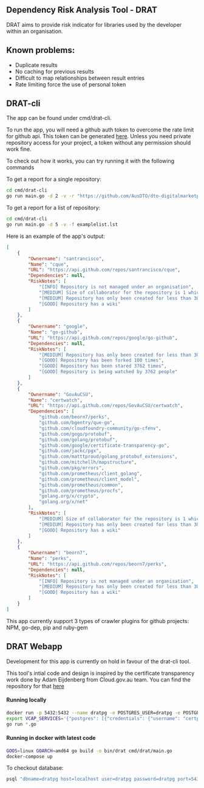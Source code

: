 ## Dependency Risk Analysis Tool - DRAT

DRAT aims to provide risk indicator for libraries used by the developer within an organisation.

## Known problems:

 - Duplicate results
 - No caching for previous results 
 - Difficult to map relationships between result entries
 - Rate limiting force the use of personal token


## DRAT-cli
The app can be found under cmd/drat-cli. 

To run the app, you will need a github auth token to overcome the rate limit for github api. This token can be generated [here](https://github.com/settings/tokens). Unless you need private repository access for your project, a token without any permission should work fine.

To check out how it works, you can try running it with the following commands

To get a report for a single repository:
```bash
cd cmd/drat-cli
go run main.go -d 2 -v -r "https://github.com/AusDTO/dto-digitalmarketplace-supplier-frontend"
```

To get a report for a list of repository:
```bash
cd cmd/drat-cli
go run main.go -d 5 -v -f examplelist.lst
```

Here is an example of the app's output:

```json
[
    {
        "Ownername": "santrancisco",
        "Name": "cque",
        "URL": "https://api.github.com/repos/santrancisco/cque",
        "Dependencies": null,
        "RiskNotes": [
            "[INFO] Repository is not managed under an organisation",
            "[MEDIUM] Size of collaborator for the repository is 1 which is less than 3",
            "[MEDIUM] Repository has only been created for less than 30 days",
            "[GOOD] Repository has a wiki"
        ]
    },
    {
        "Ownername": "google",
        "Name": "go-github",
        "URL": "https://api.github.com/repos/google/go-github",
        "Dependencies": null,
        "RiskNotes": [
            "[MEDIUM] Repository has only been created for less than 30 days",
            "[GOOD] Repository has been forked 100 times",
            "[GOOD] Repository has been stared 3762 times",
            "[GOOD] Repository is being watched by 3762 people"
        ]
    },
    {
        "Ownername": "GovAuCSU",
        "Name": "certwatch",
        "URL": "https://api.github.com/repos/GovAuCSU/certwatch",
        "Dependencies": [
            "github.com/beorn7/perks",
            "github.com/bgentry/que-go",
            "github.com/cloudfoundry-community/go-cfenv",
            "github.com/gogo/protobuf",
            "github.com/golang/protobuf",
            "github.com/google/certificate-transparency-go",
            "github.com/jackc/pgx",
            "github.com/matttproud/golang_protobuf_extensions",
            "github.com/mitchellh/mapstructure",
            "github.com/pkg/errors",
            "github.com/prometheus/client_golang",
            "github.com/prometheus/client_model",
            "github.com/prometheus/common",
            "github.com/prometheus/procfs",
            "golang.org/x/crypto",
            "golang.org/x/net"
        ],
        "RiskNotes": [
            "[MEDIUM] Size of collaborator for the repository is 1 which is less than 3",
            "[MEDIUM] Repository has only been created for less than 30 days",
            "[GOOD] Repository has a wiki"
        ]
    },
    {
        "Ownername": "beorn7",
        "Name": "perks",
        "URL": "https://api.github.com/repos/beorn7/perks",
        "Dependencies": null,
        "RiskNotes": [
            "[INFO] Repository is not managed under an organisation",
            "[MEDIUM] Repository has only been created for less than 30 days",
            "[GOOD] Repository has a wiki"
        ]
    }
]
```

This app currently support 3 types of crawler plugins for github projects: NPM, go-dep, pip  and ruby-gem


## DRAT Webapp
Development for this app is currently on hold in favour of the drat-cli tool.

This tool's intial code and design is inspired by the certificate transparency work done by Adam Eijdenberg from Cloud.gov.au team. You can find the repository for that [here](https://github.com/govau/certwatch/tree/master/jobs)

#### Running locally

```bash
docker run -p 5432:5432 --name dratpg -e POSTGRES_USER=dratpg -e POSTGRES_PASSWORD=dratpg -d postgres
export VCAP_SERVICES='{"postgres": [{"credentials": {"username": "certpg", "host": "localhost", "password": "certpg", "name": "certpg", "port": 5434}, "tags": ["postgres"]}]}'
go run *.go
```

#### Running in docker with latest code

```bash
GOOS=linux GOARCH=amd64 go build -o bin/drat cmd/drat/main.go
docker-compose up
```

To checkout database:

```bash
psql "dbname=dratpg host=localhost user=dratpg password=dratpg port=5432"
```
